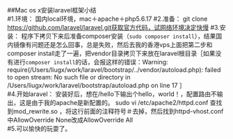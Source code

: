 ##Mac os x安装laravel框架小结<br/>
#1.环境：
	国内local环境，mac＋apache＋php5.6.17
#2.准备：
	git clone https://github.com/laravel/laravel.git获取官方代码，试网络环境决定快慢
#3.安装：
	程序下拷贝下来后准备composer安装（`sudo composer install`），结果国内镜像有问题还是怎么回事，总是失败，然后去我的香港vps上面把第二步和composer install走了一遍，把vendor目录拷贝下来放在laravel根目录［如果没有进行`composer install`的话，会报这样的错误：Warning: require(/Users/liugx/work/laravel/bootstrap/../vendor/autoload.php): failed to open stream: No such file or directory in /Users/liugx/work/laravel/bootstrap/autoload.php on line 17 ］  
#4.开始laravel：
	安装好后，想在/hello下输出个hello，world！，配置路由不输出，这是由于我的apache是新配置的。
	sudo vi /etc/apache2/httpd.conf							查找到mod_rewrite.so ，将这行前面的注释符号＃去掉，然后找到httpd-vhost.conf中AllowOverride None改成AllowOverride All								
#5.可以愉快的玩耍了。<br/>

